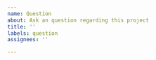 ```yaml
---
name: Question
about: Ask an question regarding this project
title: ''
labels: question
assignees: ''

---
```



